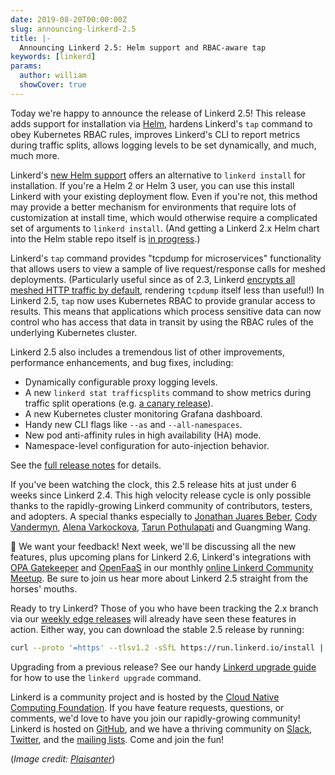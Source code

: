 ```yaml
---
date: 2019-08-20T00:00:00Z
slug: announcing-linkerd-2.5
title: |-
  Announcing Linkerd 2.5: Helm support and RBAC-aware tap
keywords: [linkerd]
params:
  author: william
  showCover: true
---
```


Today we're happy to announce the release of Linkerd 2.5! This release adds
support for installation via [Helm](https://helm.sh/), hardens Linkerd's `tap`
command to obey Kubernetes RBAC rules, improves Linkerd's CLI to report metrics
during traffic splits, allows logging levels to be set dynamically, and much,
much more.

Linkerd's [new Helm support](/2/tasks/install-helm/) offers an
alternative to `linkerd install` for installation. If you're a Helm 2 or Helm 3
user, you can use this install Linkerd with your existing deployment flow. Even
if you're not, this method may provide a better mechanism for environments that
require lots of customization at install time, which would otherwise require a
complicated set of arguments to `linkerd install`. (And getting a Linkerd 2.x
Helm chart into the Helm stable repo itself is
[in progress](https://github.com/linkerd/linkerd2/pull/3292).)

Linkerd's `tap` command provides "tcpdump for microservices" functionality that
allows users to view a sample of live request/response calls for meshed
deployments. (Particularly useful since as of 2.3, Linkerd
[encrypts all meshed HTTP traffic by default](0416-announcing-linkerd-2-3),
rendering `tcpdump` itself less than useful!) In Linkerd 2.5, `tap` now uses
Kubernetes RBAC to provide granular access to results. This means that
applications which process sensitive data can now control who has access that
data in transit by using the RBAC rules of the underlying Kubernetes cluster.

Linkerd 2.5 also includes a tremendous list of other improvements, performance
enhancements, and bug fixes, including:

- Dynamically configurable proxy logging levels.
- A new `linkerd stat trafficsplits` command to show metrics during traffic
  split operations (e.g.
  [a canary release](/2/tasks/flagger/)).
- A new Kubernetes cluster monitoring Grafana dashboard.
- Handy new CLI flags like `--as` and `--all-namespaces`.
- New pod anti-affinity rules in high availability (HA) mode.
- Namespace-level configuration for auto-injection behavior.

See the
[full release notes](https://github.com/linkerd/linkerd2/releases/tag/stable-2.5.0)
for details.

If you've been watching the clock, this 2.5 release hits at just under 6 weeks
since Linkerd 2.4. This high velocity release cycle is only possible thanks to
the rapidly-growing Linkerd community of contributors, testers, and adopters. A
special thanks especially to
[Jonathan Juares Beber](https://github.com/jonathanbeber),
[Cody Vandermyn](https://github.com/codeman9),
[Alena Varkockova](https://github.com/alenkacz),
[Tarun Pothulapati](https://github.com/Pothulapati) and Guangming Wang.

📣 We want your feedback! Next week, we'll be discussing all the new features,
plus upcoming plans for Linkerd 2.6, Linkerd's integrations with
[OPA Gatekeeper](https://github.com/open-policy-agent/gatekeeper) and
[OpenFaaS](https://github.com/openfaas/faas) in our monthly
[online Linkerd Community Meetup](https://www.meetup.com/Linkerd-Online-Community-Meetup/).
Be sure to join us hear more about Linkerd 2.5 straight from the horses' mouths.

Ready to try Linkerd? Those of you who have been tracking the 2.x branch via our
[weekly edge releases](/2/edge) will already have seen these
features in action. Either way, you can download the stable 2.5 release by
running:

```bash
curl --proto '=https' --tlsv1.2 -sSfL https://run.linkerd.io/install | sh
```

Upgrading from a previous release? See our handy
[Linkerd upgrade guide](/2/tasks/upgrade/) for how to use the
`linkerd upgrade` command.

Linkerd is a community project and is hosted by the
[Cloud Native Computing Foundation](https://cncf.io/). If you have feature
requests, questions, or comments, we'd love to have you join our rapidly-growing
community! Linkerd is hosted on [GitHub](https://github.com/linkerd/), and we
have a thriving community on [Slack](https://slack.linkerd.io/),
[Twitter](https://twitter.com/linkerd), and the
[mailing lists](/2/get-involved/). Come and join the fun!

(_Image credit: [Plaisanter](https://www.flickr.com/photos/plaisanter/)_)
